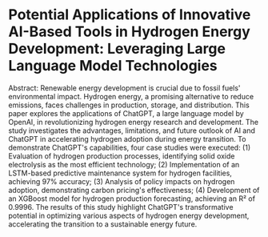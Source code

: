 # Potential Applications of Innovative AI-Based Tools in Hydrogen Energy Development: Leveraging Large Language Model Technologies

Abstract:
Renewable energy development is crucial due to fossil fuels' environmental impact. Hydrogen energy, a promising alternative to reduce emissions, faces challenges in production, storage, and distribution. This paper explores the applications of ChatGPT, a large language model by OpenAI, in revolutionizing hydrogen energy research and development. The study investigates the advantages, limitations, and future outlook of AI and ChatGPT in accelerating hydrogen adoption during energy transition. To demonstrate ChatGPT's capabilities, four case studies were executed: (1) Evaluation of hydrogen production processes, identifying solid oxide electrolysis as the most efficient technology; (2) Implementation of an LSTM-based predictive maintenance system for hydrogen facilities, achieving 97% accuracy; (3) Analysis of policy impacts on hydrogen adoption, demonstrating carbon pricing's effectiveness; (4) Development of an XGBoost model for hydrogen production forecasting, achieving an R² of 0.9996. The results of this study highlight ChatGPT's transformative potential in optimizing various aspects of hydrogen energy development, accelerating the transition to a sustainable energy future.
